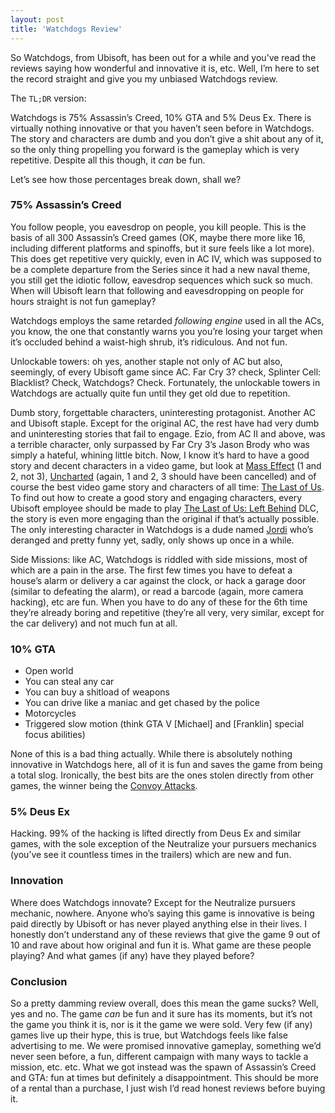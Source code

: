 ```yaml
---
layout: post
title: 'Watchdogs Review'
---
```


So Watchdogs, from Ubisoft, has been out for a while and you’ve read the reviews saying how wonderful and innovative it is, etc. Well, I’m here to set the record straight and give you my unbiased Watchdogs review. 

The `TL;DR` version:

Watchdogs is 75% Assassin’s Creed, 10% GTA and 5% Deus Ex. There is virtually nothing innovative or that you haven’t seen before in Watchdogs. The story and characters are dumb and you don’t give a shit about any of it, so the only thing propelling you forward is the gameplay which is very repetitive. Despite all this though, it *can* be fun.

Let’s see how those percentages break down, shall we?

### 75% Assassin’s Creed
You follow people, you eavesdrop on people, you kill people. This is the basis of all 300 Assassin’s Creed games (OK, maybe there more like 16, including different platforms and spinoffs, but it sure feels like a lot more). This does get repetitive very quickly, even in AC IV, which was supposed to be a complete departure from the Series since it had a new naval theme, you still get the idiotic follow, eavesdrop sequences which suck so much. When will Ubisoft learn that following and eavesdropping on people for hours straight is not fun gameplay? 

Watchdogs employs the same retarded *following engine* used in all the ACs, you know, the one that constantly warns you you’re losing your target when it’s occluded behind a waist-high shrub, it’s ridiculous. And not fun.

Unlockable towers: oh yes, another staple not only of AC but also, seemingly, of every Ubisoft game since AC. Far Cry 3? check, Splinter Cell: Blacklist? Check, Watchdogs? Check. Fortunately, the unlockable towers in Watchdogs are actually quite fun until they get old due to repetition.

Dumb story, forgettable characters, uninteresting protagonist. Another AC and Ubisoft staple. Except for the original AC, the rest have had very dumb and uninteresting stories that fail to engage. Ezio, from AC II and above, was a terrible character, only surpassed by Far Cry 3’s Jason Brody who was simply a hateful, whining little bitch. Now, I know it’s hard to have a good story and decent characters in a video game, but look at [Mass Effect](https://doghouse.bruji.com/game/7602) (1 and 2, not 3), [Uncharted](https://doghouse.bruji.com/game/24) (again, 1 and 2, 3 should have been cancelled) and of course the best video game story and characters of all time: [The Last of Us](https://doghouse.bruji.com/game/9854). To find out how to create a good story and engaging characters, every Ubisoft employee should be made to play [The Last of Us: Left Behind](https://doghouse.bruji.com/game/18841) DLC, the story is even more engaging than the original if that’s actually possible. 
	The only interesting character in Watchdogs is a dude named [Jordi](http://watchdogs.wikia.com/wiki/Jordi_Chin) who’s deranged and pretty funny yet, sadly, only shows up once in a while. 

Side Missions: like AC, Watchdogs is riddled with side missions, most of which are a pain in the arse. The first few times you have to defeat a house’s alarm or delivery a car against the clock, or hack a garage door (similar to defeating the alarm), or read a barcode (again, more camera hacking), etc are fun. When you have to do any of these for the 6th time they’re already boring and repetitive (they’re all very, very similar, except for the car delivery) and not much fun at all. 

### 10% GTA

* Open world
* You can steal any car
* You can buy a shitload of weapons
* You can drive like a maniac and get chased by the police
* Motorcycles
* Triggered slow motion (think GTA V [Michael] and [Franklin] special focus abilities)

None of this is a bad thing actually. While there is absolutely nothing innovative in Watchdogs here, all of it is fun and saves the game from being a total slog. Ironically, the best bits are the ones stolen directly from other games, the winner being the [Convoy Attacks](https://www.youtube.com/watch?v=Wu35-xXHuVA). 

### 5% Deus Ex
Hacking. 99% of the hacking is lifted directly from Deus Ex and similar games, with the sole exception of the Neutralize your pursuers mechanics (you’ve see it countless times in the trailers) which are new and fun.

### Innovation
Where does Watchdogs innovate? Except for the Neutralize pursuers mechanic, nowhere. Anyone who’s saying this game is innovative is being paid directly by Ubisoft or has never played anything else in their lives. I honestly don’t understand any of these reviews that give the game 9 out of 10 and rave about how original and fun it is. What game are these people playing? And what games (if any) have they played before?

### Conclusion
So a pretty damming review overall, does this mean the game sucks? Well, yes and no. The game *can* be fun and it sure has its moments, but it’s not the game you think it is, nor is it the game we were sold. Very few (if any) games live up their hype, this is true, but Watchdogs feels like false advertising to me. We were promised innovative gameplay, something we’d never seen before, a fun, different campaign with many ways to tackle a mission, etc. etc. What we got instead was the spawn of Assassin’s Creed and GTA: fun at times but definitely a disappointment. This should be more of a rental than a purchase, I just wish I’d read honest reviews before buying it. 
